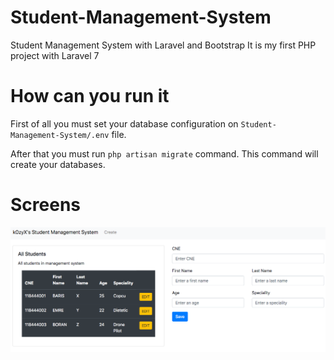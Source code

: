 # Student-Management-System
Student Management System with Laravel and Bootstrap
It is my first PHP project with Laravel 7

# How can you run it
First of all you must set your database configuration on `Student-Management-System/.env` file. 

After that you must run `php artisan migrate` command. This command will create your databases.

# Screens
<img src="./image.png"
    style="float: left; margin-right: 10px;" />
